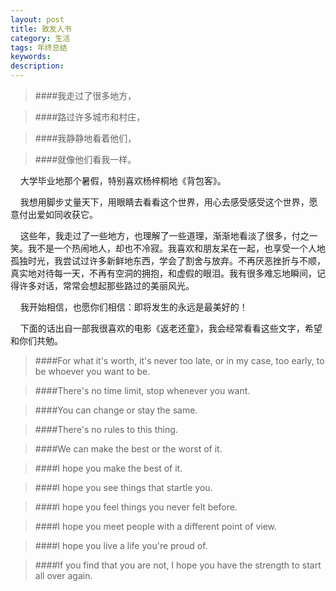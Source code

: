 ```yaml
---
layout: post
title: 致友人书
category: 生活
tags: 年终总结
keywords:
description:
---
```


>####我走过了很多地方，


>####路过许多城市和村庄，


>####我静静地看着他们，


>####就像他们看我一样。

&nbsp;&nbsp;&nbsp;&nbsp;大学毕业地那个暑假，特别喜欢杨梓桐地《背包客》。


&nbsp;&nbsp;&nbsp;&nbsp;我想用脚步丈量天下，用眼睛去看看这个世界，用心去感受感受这个世界，愿意付出爱如同收获它。

&nbsp;&nbsp;&nbsp;&nbsp;这些年，我走过了一些地方，也理解了一些道理，渐渐地看淡了很多，付之一笑。我不是一个热闹地人，却也不冷寂。我喜欢和朋友呆在一起，也享受一个人地孤独时光，我尝试过许多新鲜地东西，学会了割舍与放弃。不再厌恶挫折与不顺，真实地对待每一天，不再有空洞的拥抱，和虚假的眼泪。我有很多难忘地瞬间，记得许多对话，常常会想起那些路过的美丽风光。

&nbsp;&nbsp;&nbsp;&nbsp;我开始相信，也愿你们相信：即将发生的永远是最美好的！

&nbsp;&nbsp;&nbsp;&nbsp;下面的话出自一部我很喜欢的电影《返老还童》，我会经常看看这些文字，希望和你们共勉。

>####For what it's worth, it's never too late, or in my case, too early, to be whoever you want to be.


>####There's no time limit, stop whenever you want.


>####You can change or stay the same.


>####There's no rules to this thing.


>####We can make the best or the worst of it.


>####I hope you make the best of it.


>####I hope you see things that startle you.


>####I hope you feel things you never felt before.


>####I hope you meet people with a different point of view.


>####I hope you live a life you're proud of.


>####If you find that you are not, I hope you have the strength to start all over again.
